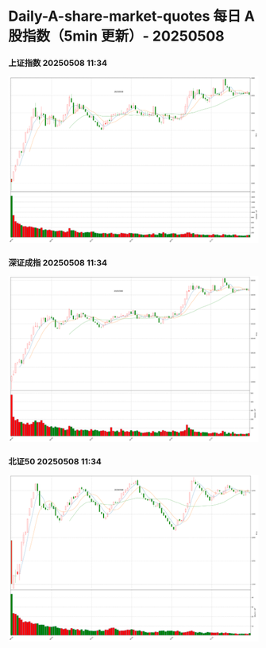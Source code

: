 
# Daily-A-share-market-quotes 每日 A 股指数（5min 更新）- 20250508

### 上证指数 20250508 11:34
![](./fig/2025/5/20250508-sh000001.png)

### 深证成指 20250508 11:34
![](./fig/2025/5/20250508-sz399001.png)

### 北证50 20250508 11:34
![](./fig/2025/5/20250508-bj899050.png)
